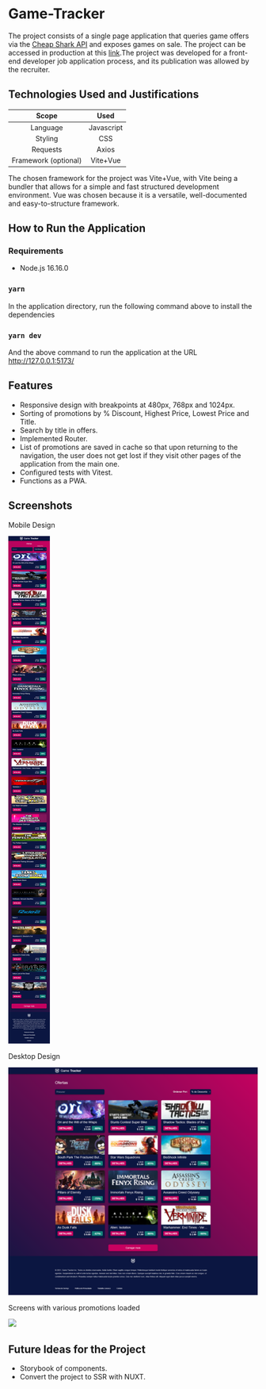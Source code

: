 # Game-Tracker

The project consists of a single page application that queries game offers via the [Cheap Shark API](https://apidocs.cheapshark.com/) and exposes games on sale. The project can be accessed in production at this [link](https://game-tracker-vokubo.onrender.com).The project was developed for a front-end developer job application process, and its publication was allowed by the recruiter.

## Technologies Used and Justifications

|     Scope     |  Used   |
| :-----------: | :-----: |
|   Language    | Javascript |
|    Styling    |   CSS   |
|   Requests    |  Axios  |
| Framework (optional) | Vite+Vue |

The chosen framework for the project was Vite+Vue, with Vite being a bundler that allows for a simple and fast structured development environment. Vue was chosen because it is a versatile, well-documented and easy-to-structure framework.

## How to Run the Application

### Requirements

- Node.js 16.16.0

### `yarn`

In the application directory, run the following command above to install the dependencies

### `yarn dev`

And the above command to run the application at the URL http://127.0.0.1:5173/

## Features

<ul>
    <li>Responsive design with breakpoints at 480px, 768px and 1024px.</li>
    <li>Sorting of promotions by % Discount, Highest Price, Lowest Price and Title.</li>
    <li>Search by title in offers.</li>
    <li>Implemented Router.</li>
    <li>List of promotions are saved in cache so that upon returning to the navigation, the user does not get lost if they visit other pages of the application from the main one.</li>
    <li>Configured tests with Vitest.</li>
    <li>Functions as a PWA.</li>
</ul>

## Screenshots

<div float="left">
    <div>
        <p>Mobile Design</p>
        <img src="./src/assets/screen/Screen-478px.png"  />
    </div>
    <div>
        <p>Desktop Design</p>
        <img src="./src/assets/screen/Screen-1024px.png"  />
    </div>
        <p>Screens with various promotions loaded</p>
        <img src="./src/assets/screen/Screen-GamesLoaded-1024px.png"  />
    </div>

## Future Ideas for the Project

<ul>
    <li> Storybook of components.</li>
    <li> Convert the project to SSR with NUXT.</li>
</ul>
